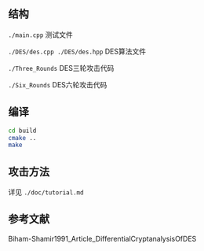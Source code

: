 ## 结构

`./main.cpp` 测试文件

`./DES/des.cpp ./DES/des.hpp` DES算法文件

`./Three_Rounds` DES三轮攻击代码

`./Six_Rounds` DES六轮攻击代码

## 编译

```bash
cd build
cmake ..
make
```

## 攻击方法

详见 `./doc/tutorial.md`

## 参考文献

Biham-Shamir1991_Article_DifferentialCryptanalysisOfDES